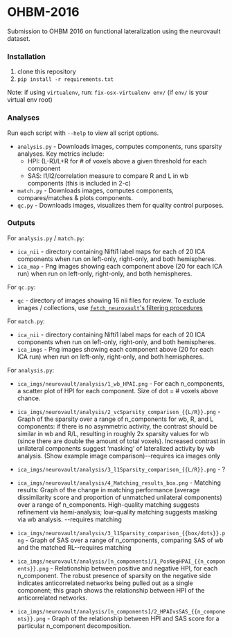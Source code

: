 # OHBM-2016
Submission to OHBM 2016 on functional lateralization using the neurovault dataset.

### Installation

1. clone this repository
2. `pip install -r requirements.txt`

Note: if using `virtualenv`, run: `fix-osx-virtualenv env/` (if `env/` is your virtual env root)

### Analyses

Run each script with `--help` to view all script options.

* `analysis.py` - Downloads images, computes components, runs sparsity analyses. Key metrics include:
    * HPI: (L-R)/L+R for # of voxels above a given threshold for each component
    * SAS: l1/l2/correlation measure to compare R and L in wb components (this is included in 2-c)
* `match.py` - Downloads images, computes components, compares/matches & plots components.
* `qc.py` - Downloads images, visualizes them for quality control purposes.


### Outputs

For `analysis.py` / `match.py`:
* `ica_nii` - directory containing Nifti1 label maps for each of 20 ICA components when run on left-only, right-only, and both hemispheres.
* `ica_map` - Png images showing each component above (20 for each ICA run) when run on left-only, right-only, and both hemispheres.

For `qc.py`:
* `qc` - directory of images showing 16 nii files for review. To exclude images / collections, use [`fetch_neurovault`'s filtering procedures](https://github.com/bcipolli/nilearn/blob/neurovault-downloader/nilearn/datasets/func.py#L1505)

For `match.py`:
* `ica_nii` - directory containing Nifti1 label maps for each of 20 ICA components when run on left-only, right-only, and both hemispheres.
* `ica_imgs` - Png images showing each component above (20 for each ICA run) when run on left-only, right-only, and both hemispheres.

For `analysis.py`:
* `ica_imgs/neurovault/analysis/1_wb_HPAI.png` - For each n_components, a scatter plot of HPI for each component. Size of dot = # voxels above chance.

* `ica_imgs/neurovault/analysis/2_vcSparsity_comparison_{{L/R}}.png` - Graph of the sparsity over a range of n_components for wb, R, and L components: if there is no asymmetric activity, the contrast should be similar in wb and R/L, resulting in roughly 2x sparsity values for wb (since there are double the amount of total voxels). Increased contrast in unilateral components suggest ‘masking’ of lateralized activity by wb analysis. (Show example image comparison)--requires ica images only

* `ica_imgs/neurovault/analysis/3_l1Sparsity_comparison_{{L/R}}.png` - ?

* `ica_imgs/neurovault/analysis/4_Matching_results_box.png` - Matching results: Graph of the change in matching performance (average dissimilarity score and proportion of unmatched unilateral components) over a range of n_components. High-quality matching suggests refinement via hemi-analysis; low-quality matching suggests masking via wb analysis. --requires matching

* `ica_imgs/neurovault/analysis/3_l1Sparsity_comparison_{{box/dots}}.png` - Graph of SAS over a range of n_components, comparing SAS of wb and the matched RL--requires matching

* `ica_imgs/neurovault/analysis/[n_components]/1_PosNegHPAI_{{n_components}}.png` - Relationship between positive and negative HPI, for each n_component. The robust presence of sparsity on the negative side indicates anticorrelated networks being pulled out as a single component; this graph shows the relationship between HPI of the anticorrelated networks.

* `ica_imgs/neurovault/analysis/[n_components]/2_HPAIvsSAS_{{n_components}}.png` - Graph of the relationship between HPI and SAS score for a particular n_component decomposition.
